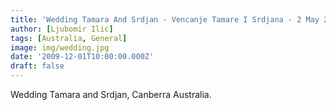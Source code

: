 ```yaml
---
title: 'Wedding Tamara And Srdjan - Vencanje Tamare I Srdjana - 2 May 2009'
author: [Ljubomir Ilic]
tags: [Australia, General]
image: img/wedding.jpg
date: '2009-12-01T10:00:00.000Z'
draft: false
---
```


Wedding Tamara and Srdjan, Canberra Australia.

<!-- https://picasaweb.google.com/116722993080592421923/TamaraISrdjanSvadba2May2009 -->
